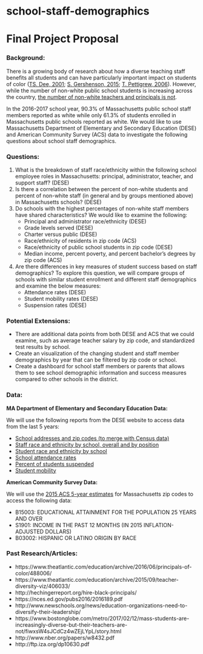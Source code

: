 # school-staff-demographics

<h1>Final Project Proposal</h1>

<h3>Background:</h3>

There is a growing body of research about how a diverse teaching staff benefits all students and can have particularly important impact on students of color (<a href="http://www.nber.org/papers/w8432.pdf">TS. Dee, 2001</a>; <a href="http://research.upjohn.org/cgi/viewcontent.cgi?article=1248&context=up_workingpapers">S. Gershenson, 2015</a>; <a href="http://citeseerx.ist.psu.edu/viewdoc/download?doi=10.1.1.455.7083&rep=rep1&type=pdf">T. Pettigrew, 2006</a>). However, while the number of non-white public school students is increasing across the country, <a href="http://www.shankerinstitute.org/sites/shanker/files/The%20State%20of%20Teacher%20Diversity%20%283%29_0.pdf">the number of non-white teachers and principals is not</a>.

In the 2016-2017 school year, 90.3% of Massachusetts public school staff members reported as white while only 61.3% of students enrolled in Massachusetts public schools reported as white. We would like to use Massachusetts Department of Elementary and Secondary Education (DESE) and American Community Survey (ACS) data to investigate the following questions about school staff demographics. 

<h3>Questions:</h3>

<ol>
<li>What is the breakdown of staff race/ethnicity within the following school employee roles in Massachusetts: principal, administrator, teacher, and support staff? (DESE)</li>
<li>Is there a correlation between the percent of non-white students and percent of non-white staff (in general and by groups mentioned above) in Massachusetts schools? (DESE)</li>
<li>Do schools with the highest percentages of non-white staff members have shared characteristics? We would like to examine the following:<ul></li>
  <li>Principal and administrator race/ethnicity (DESE)</li>
  <li>Grade levels served (DESE)</li>
  <li>Charter versus public (DESE) </li>
  <li>Race/ethnicity of residents in zip code (ACS)</li>
  <li>Race/ethnicity of public school students in zip code (DESE)</li>
  <li>Median income, percent poverty, and percent bachelor’s degrees by zip code (ACS)</li></ul>
  <li>Are there differences in key measures of student success based on staff demographics? To explore this question, we will compare groups of schools with similar student enrollment and different staff demographics and examine the below measures:<ul></li>
  <li>Attendance rates (DESE)</li>
  <li>Student mobility rates (DESE)</li>
  <li>Suspension rates (DESE)</li>
  </ul></ol>

<h3>Potential Extensions:</h3>
<ul>
<li>There are additional data points from both DESE and ACS that we could examine, such as average teacher salary by zip code, and standardized test results by school.</li>
<li>Create an visualization of the changing student and staff member demographics by year that can be filtered by zip code or school.</li>
<li>Create a dashboard for school staff members or parents that allows them to see school demographic information and success measures compared to other schools in the district.</li>
</ul>

<h3>Data:</h3>

<b>MA Department of Elementary and Secondary Education Data:</b>

We will use the following reports from the DESE website to access data from the last 5 years:
<ul>
<li><a href="http://profiles.doe.mass.edu/search/search.aspx?leftNavId=11238">
  School addresses and zip codes (to merge with Census data)</a></li>
<li><a href="http://profiles.doe.mass.edu/state_report/teacherbyracegender.aspx">
  Staff race and ethnicity by school, overall and by position</a></li>
<li><a href="http://profiles.doe.mass.edu/state_report/enrollmentbyracegender.aspx">
  Student race and ethnicity by school</a></li>
<li><a href="http://profiles.doe.mass.edu/statereport/indicators.aspx">
  School attendance rates</a></li>
<li><a href="http://profiles.doe.mass.edu/state_report/ssdr.aspx">
  Percent of students suspended<a/></li>
<li><a href="http://profiles.doe.mass.edu/state_report/mobilityrates.aspx">
  Student mobility</a></li>
</ul>

<b>American Community Survey Data:</b>

We will use the <a href="https://www.census.gov/data/developers/data-sets/acs-5year.html">
2015 ACS 5-year estimates</a> for Massachusetts zip codes to access the following data:
<ul>
  <li>B15003: EDUCATIONAL ATTAINMENT FOR THE POPULATION 25 YEARS AND OVER</li>
  <li>S1901: INCOME IN THE PAST 12 MONTHS (IN 2015 INFLATION-ADJUSTED DOLLARS)</li>
  <li>B03002: HISPANIC OR LATINO ORIGIN BY RACE</li>
</ul>


<h3>Past Research/Articles:</h3>
<ul>
  <li>https://www.theatlantic.com/education/archive/2016/06/principals-of-color/488006/</li>
<li>https://www.theatlantic.com/education/archive/2015/09/teacher-diversity-viz/406033/</li>
<li>http://hechingerreport.org/hire-black-principals/</li>
<li>https://nces.ed.gov/pubs2016/2016189.pdf</li>
<li>http://www.newschools.org/news/education-organizations-need-to-diversify-their-leadership/</li>
<li>https://www.bostonglobe.com/metro/2017/02/12/mass-students-are-increasingly-diverse-but-their-teachers-are-not/fiwxsW4sJCdCz4wZEjLYpL/story.html</li>
<li>http://www.nber.org/papers/w8432.pdf</li>
<li>http://ftp.iza.org/dp10630.pdf</li>
</ul>
